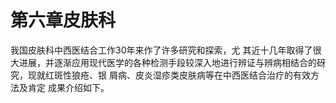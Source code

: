 #                               第六章皮肤科 

我国皮肤科中西医结合工作30年来作了许多研究和探索，尤 其近十几年取得了很大进展，并逐渐应用现代医学的各种检测手段较深入地进行辨证与辨病相结合的砑究，现就红斑性狼疮、银 屑病、皮炎湿疹类皮肤病等在中西医结合治疗的有效方法及肯定  成果介绍如下。

